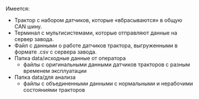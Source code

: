 Имеется: 
- Трактор с набором датчиков, которые «вбрасываются» в общую CAN шину.
- Терминал с мультисистемами, которые отправляют данные на сервер завода.
- Файл с данными о работе датчиков трактора, выгруженными в формате .csv с сервера завода.
- Папка data/исходные данные от оператора
  - файлы с оригинальными данными датчиков тракторов с разным временем эксплуатации
- Папка data/для анализа
  - файлы с объединенными данными с нормальными и нерабочими состояниями тракторов
